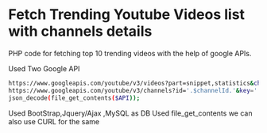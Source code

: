 # Fetch Trending Youtube Videos list with channels details
PHP code for fetching top 10 trending videos with the help of google APIs.

Used Two Google API 
```bash
https://www.googleapis.com/youtube/v3/videos?part=snippet,statistics&chart=mostPopular&regionCode=IN&maxResults=10&key='.$API_key.'
https://www.googleapis.com/youtube/v3/channels?id='.$channelId.'&key='.$API_key.'&part=snippet
json_decode(file_get_contents($API));
```

Used BootStrap,Jquery/Ajax ,MySQL as DB
Used file_get_contents we can also use CURL for the same
